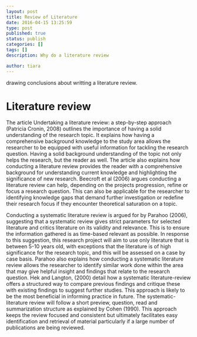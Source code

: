 ```yaml
---
layout: post
title: Review of Literature
date: 2016-04-15 13:25:59
type: post
published: true
status: publish
categories: []
tags: []
description: Why do a literature review 

author: tiara
---
```


drawing conclusions about writting a literature review. 

# Literature review 

The article Undertaking a literature review: a step-by-step approach (Patricia Cronin, 2008) outlines the importance of having 
a solid understanding of the research topic. It explains how having a comprehensive background knowledge to the study area allows
the researcher to be equipped with useful information for tackling the research question. Having a solid background understanding
of the topic not only helps the research, but the reader as well. The article also explains how conducting a literature review 
provides the reader with a comprehensive background for understanding current knowledge and highlighting the significance of new 
research. Beecroft et al (2006) argues conducting a literature review can help, depending on the projects progression, refine or 
focus a research question. This can also be applicable for the researcher to identifying knowledge gaps that 
demand further investigation or redefine their research focus if they encounter theoretical saturation on a topic.

Conducting a systematic literature review is argued for by Parahoo (2006), suggesting that a systematic review gives strict parameters
for selected literature and critics literature on its validity and relevance. This is to ensure the information gathered is as 
time-based relevant as possible. In response to this suggestion, this research project will aim to use only literature that is between
5-10 years old, with exceptions that the literature is of high significance for the research topic, and this will be assessed on a case
by case basis. Parahoo also explains how conducting a systematic literature review allows the researcher to identify similar work done 
within the area that may give helpful insight and findings that relate to the research question. Hek and Langton, (2000) detail how a 
systematic literature-review offers a structured way to compare previous findings and critique these with existing findings to suggest
further studies. This approach is likely to be the most beneficial in informing practice in future. The systematic-literature review 
will follow a short preview, question, read and summarization structure as explained by Cohen (1990). This approach keeps the review 
focused and consistent but ultimately facilitates easy identification and retrieval of material particularly if a large number of
publications are being reviewed. 
